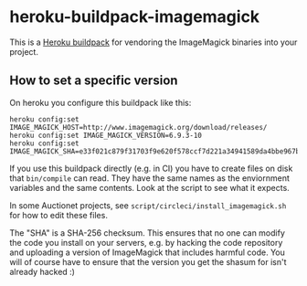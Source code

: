 heroku-buildpack-imagemagick
=================================

This is a [Heroku buildpack](http://devcenter.heroku.com/articles/buildpacks) for vendoring the ImageMagick binaries into your project.

## How to set a specific version

On heroku you configure this buildpack like this:

    heroku config:set IMAGE_MAGICK_HOST=http://www.imagemagick.org/download/releases/
    heroku config:set IMAGE_MAGICK_VERSION=6.9.3-10
    heroku config:set IMAGE_MAGICK_SHA=e33f021c879f31703f9e620f578ccf7d221a34941589da4bbe967b16a814336a

If you use this buildpack directly (e.g. in CI) you have to create files on disk that `bin/compile` can read. They have the same names as the enviornment variables and the same contents. Look at the script to see what it expects.

In some Auctionet projects, see `script/circleci/install_imagemagick.sh` for how to edit these files.

The "SHA" is a SHA-256 checksum. This ensures that no one can modify the code you install on your servers, e.g. by hacking the code repository and uploading a version of ImageMagick that includes harmful code. You will of course have to ensure that the version you get the shasum for isn't already hacked :)
